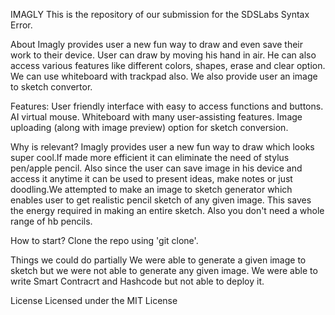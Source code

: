IMAGLY
This is the repository of our submission for the SDSLabs Syntax Error.

About
Imagly provides user a new fun way to draw and even save their work to their device. User can draw by moving his hand in air. He can also access various features like different colors, shapes, erase and clear option. We can use whiteboard with trackpad also. We also provide user an image to sketch convertor.

Features:
User friendly interface with easy to access functions and buttons.
AI virtual mouse.
Whiteboard with many user-assisting features.
Image uploading (along with image preview) option for sketch conversion.

Why is  relevant?
Imagly provides user a new fun way to draw which looks super cool.If made more efficient it can eliminate the need of stylus pen/apple pencil. Also since the user can  save  image in his device and access it anytime it can be used to present ideas, make notes or just doodling.We attempted to make an image to sketch generator which enables user to get realistic pencil sketch of any given image. This saves the energy required in making an entire sketch. Also you don't need a whole range of hb pencils.

How to start?
Clone the repo using 'git clone'.

Things we could do partially
We were able to generate a given image to sketch but we were not able to generate any given image.
We were able to write Smart Contracrt and Hashcode but not able to deploy it.

License
Licensed under the MIT License
